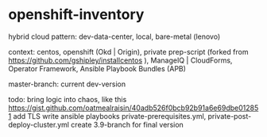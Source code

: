 # openshift-inventory
hybrid cloud pattern: 
dev-data-center, local, bare-metal (lenovo)

context: centos, openshift (Okd | Origin), private prep-script (forked from https://github.com/gshipley/installcentos ), ManageIQ | CloudForms, Operator Framework, Ansible Playbook Bundles (APB)

master-branch: 
current dev-version

todo: 
bring logic into chaos, like this https://gist.github.com/oatmealraisin/40adb526f0bcb92b91a6e69dbe012851
add TLS
write ansible playbooks private-prerequisites.yml, private-post-deploy-cluster.yml
create 3.9-branch for final version
